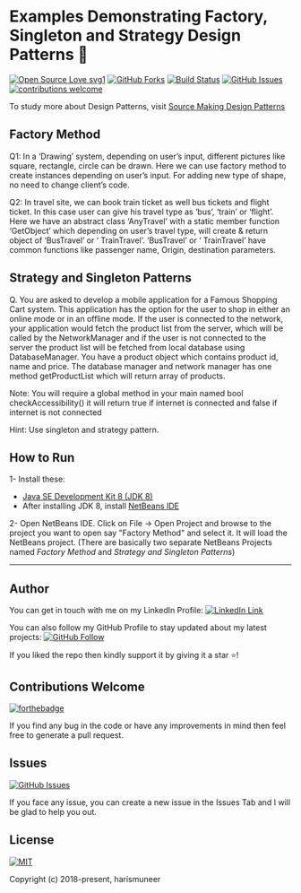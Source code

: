 # Examples Demonstrating Factory, Singleton and Strategy Design Patterns 🐉 


[![Open Source Love svg1](https://badges.frapsoft.com/os/v1/open-source.svg?v=103)](#)
[![GitHub Forks](https://img.shields.io/github/forks/harismuneer/Factory-Singleton-and-Strategy-Design-Patterns_Examples.svg?style=social&label=Fork&maxAge=2592000)](https://www.github.com/harismuneer/Factory-Singleton-and-Strategy-Design-Patterns_Examples/fork)
[![Build Status](https://semaphoreapp.com/api/v1/projects/d4cca506-99be-44d2-b19e-176f36ec8cf1/128505/badge.svg)](#)
[![GitHub Issues](https://img.shields.io/github/issues/harismuneer/Factory-Singleton-and-Strategy-Design-Patterns_Examples.svg?style=flat&label=Issues&maxAge=2592000)](https://www.github.com/harismuneer/Factory-Singleton-and-Strategy-Design-Patterns_Examples/issues)
[![contributions welcome](https://img.shields.io/badge/contributions-welcome-brightgreen.svg?style=flat&label=Contributions&colorA=red&colorB=black	)](#)




To study more about Design Patterns, visit [Source Making Design Patterns](https://sourcemaking.com/design_patterns)

## Factory Method
Q1: In a ‘Drawing’ system, depending on user’s input, different pictures like square, rectangle, circle can be drawn. Here we can use factory method to create instances depending on user’s input. For adding new type of shape, no need to change client’s code. 

Q2: In travel site, we can book train ticket as well bus tickets and flight ticket. In this case user can give his travel type as ‘bus’, ‘train’ or ‘flight’.
Here we have an abstract class ‘AnyTravel’ with a static member function ‘GetObject’ which depending on user’s travel type, will create & return object of ‘BusTravel’ or ‘ TrainTravel’. ‘BusTravel’ or ‘ TrainTravel’ have common functions like passenger name, Origin, destination parameters. 


## Strategy and Singleton Patterns
Q. You are asked to develop a mobile application for a Famous Shopping Cart system.
This application has the option for the user to shop in either an online mode or in an offline mode. If the user is connected to the network, your application would fetch the product list from the server, which will be called by the NetworkManager and if the user is not connected to the server the product list will be fetched from local database using
DatabaseManager. You have a product object which contains product id, name and price.
The database manager and network manager has one method getProductList which will return array of products.

Note: You will require a global method in your main named bool checkAccessibility() it will return true if internet is connected and false if internet is not connected

Hint: Use singleton and strategy pattern.



## How to Run
1- Install these:
 * [Java SE Development Kit 8 (JDK 8)](http://www.oracle.com/technetwork/java/javase/downloads/jdk8-downloads-2133151.html)
 * After installing JDK 8, install [NetBeans IDE](https://netbeans.org/downloads/)

2- Open NetBeans IDE. Click on File -> Open Project and browse to the project you want to open say "Factory Method" and select it. It will load the NetBeans project. (There are basically two separate NetBeans Projects named *Factory Method* and *Strategy and Singleton Patterns*)


------

## Author
You can get in touch with me on my LinkedIn Profile: [![LinkedIn Link](https://img.shields.io/badge/Connect-harismuneer-blue.svg?logo=linkedin&longCache=true&style=social&label=Connect
)](https://www.linkedin.com/in/harismuneer)

You can also follow my GitHub Profile to stay updated about my latest projects: [![GitHub Follow](https://img.shields.io/badge/Connect-harismuneer-blue.svg?logo=Github&longCache=true&style=social&label=Follow)](https://github.com/harismuneer)

If you liked the repo then kindly support it by giving it a star ⭐!

## Contributions Welcome
[![forthebadge](https://forthebadge.com/images/badges/built-with-love.svg)](#)

If you find any bug in the code or have any improvements in mind then feel free to generate a pull request.

## Issues
[![GitHub Issues](https://img.shields.io/github/issues/harismuneer/Factory-Singleton-and-Strategy-Design-Patterns_Examples.svg?style=flat&label=Issues&maxAge=2592000)](https://www.github.com/harismuneer/Factory-Singleton-and-Strategy-Design-Patterns_Examples/issues)

If you face any issue, you can create a new issue in the Issues Tab and I will be glad to help you out.

## License
[![MIT](https://img.shields.io/cocoapods/l/AFNetworking.svg?style=style&label=License&maxAge=2592000)](../master/LICENSE)

Copyright (c) 2018-present, harismuneer                                                        
